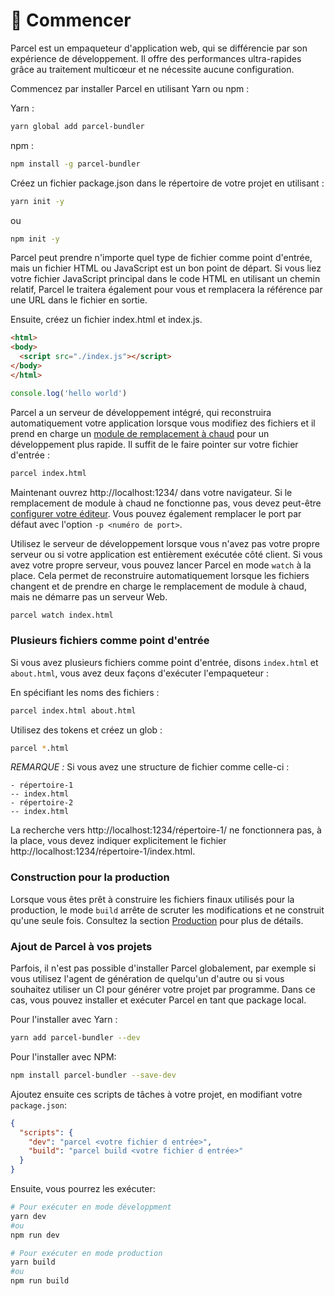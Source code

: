 # 🚀 Commencer

Parcel est un empaqueteur d'application web, qui se différencie par son expérience de développement. Il offre des performances ultra-rapides grâce au traitement multicœur et ne nécessite aucune configuration.

Commencez par installer Parcel en utilisant Yarn ou npm :

Yarn :

```bash
yarn global add parcel-bundler
```

npm :

```bash
npm install -g parcel-bundler
```

Créez un fichier package.json dans le répertoire de votre projet en utilisant :

```bash
yarn init -y
```

ou

```bash
npm init -y
```

Parcel peut prendre n'importe quel type de fichier comme point d'entrée, mais un fichier HTML ou JavaScript est un bon point de départ. Si vous liez votre fichier JavaScript principal dans le code HTML en utilisant un chemin relatif, Parcel le traitera également pour vous et remplacera la référence par une URL dans le fichier en sortie.

Ensuite, créez un fichier index.html et index.js.

```html
<html>
<body>
  <script src="./index.js"></script>
</body>
</html>
```

```javascript
console.log('hello world')
```

Parcel a un serveur de développement intégré, qui reconstruira automatiquement votre application lorsque vous modifiez des fichiers et il prend en charge un [module de remplacement à chaud](hmr.html) pour un développement plus rapide. Il suffit de le faire pointer sur votre fichier d'entrée :

```bash
parcel index.html
```

Maintenant ouvrez http://localhost:1234/ dans votre navigateur. Si le remplacement de module à chaud ne fonctionne pas, vous devez peut-être [configurer votre éditeur](hmr.html#safe-write). Vous pouvez également remplacer le port par défaut avec l'option `-p <numéro de port>`.

Utilisez le serveur de développement lorsque vous n'avez pas votre propre serveur ou si votre application est entièrement exécutée côté client. Si vous avez votre propre serveur, vous pouvez lancer Parcel en mode `watch` à la place. Cela permet de reconstruire automatiquement lorsque les fichiers changent et de prendre en charge le remplacement de module à chaud, mais ne démarre pas un serveur Web.

```bash
parcel watch index.html
```

### Plusieurs fichiers comme point d'entrée

Si vous avez plusieurs fichiers comme point d'entrée, disons `index.html` et `about.html`, vous avez deux façons d'exécuter l'empaqueteur :

En spécifiant les noms des fichiers :

```bash
parcel index.html about.html
```

Utilisez des tokens et créez un glob :

```bash
parcel *.html
```

_REMARQUE :_ Si vous avez une structure de fichier comme celle-ci :

```
- répertoire-1
-- index.html
- répertoire-2
-- index.html
```

La recherche vers http://localhost:1234/répertoire-1/ ne fonctionnera pas, à la place, vous devez indiquer explicitement le fichier http://localhost:1234/répertoire-1/index.html.

### Construction pour la production

Lorsque vous êtes prêt à construire les fichiers finaux utilisés pour la production, le mode `build` arrête de scruter les modifications et ne construit qu'une seule fois. Consultez la section [Production](production.html) pour plus de détails.

### Ajout de Parcel à vos projets

Parfois, il n'est pas possible d'installer Parcel globalement, par exemple si vous utilisez l'agent de génération de quelqu'un d'autre ou si vous souhaitez utiliser un CI pour générer votre projet par programme. Dans ce cas, vous pouvez installer et exécuter Parcel en tant que package local.

Pour l'installer avec Yarn :

```bash
yarn add parcel-bundler --dev
```

Pour l'installer avec NPM:

```bash
npm install parcel-bundler --save-dev
```

Ajoutez ensuite ces scripts de tâches à votre projet, en modifiant votre `package.json`:

```json
{
  "scripts": {
    "dev": "parcel <votre fichier d entrée>",
    "build": "parcel build <votre fichier d entrée>"
  }
}
```

Ensuite, vous pourrez les exécuter:

```bash
# Pour exécuter en mode développment
yarn dev
#ou
npm run dev

# Pour exécuter en mode production
yarn build
#ou
npm run build
```
